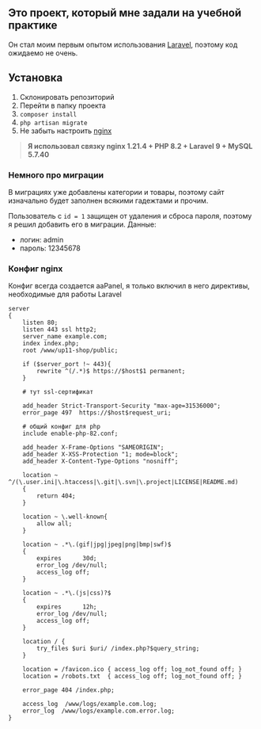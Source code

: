 ## Это проект, который мне задали на учебной практике

Он стал моим первым опытом использования <a href="https://laravel.com" target="_blank">Laravel</a>, поэтому код ожидаемо не очень.

## Установка

1. Склонировать репозиторий
2. Перейти в папку проекта
2. `composer install`
3. `php artisan migrate`
4. Не забыть настроить [nginx](#конфиг-nginx)

> **Я использовал связку nginx 1.21.4 + PHP 8.2 + Laravel 9 + MySQL 5.7.40**

### Немного про миграции

В миграциях уже добавлены категории и товары, поэтому сайт изначально будет заполнен всякими гадежтами и прочим.

Пользователь с `id = 1` защищен от удаления и сброса пароля, поэтому я решил добавить его в миграции. Данные:

* логин: admin
* пароль: 12345678

### Конфиг nginx

Конфиг всегда создается aaPanel, я только включил в него директивы, необходимые для работы Laravel

```nginx
server
{
    listen 80;
    listen 443 ssl http2;
    server_name example.com;
    index index.php;
    root /www/up11-shop/public;
    
    if ($server_port !~ 443){
        rewrite ^(/.*)$ https://$host$1 permanent;
    }
    
    # тут ssl-сертификат
    
    add_header Strict-Transport-Security "max-age=31536000";
    error_page 497  https://$host$request_uri;

    # общий конфиг для php
    include enable-php-82.conf;
    
    add_header X-Frame-Options "SAMEORIGIN";
    add_header X-XSS-Protection "1; mode=block";
    add_header X-Content-Type-Options "nosniff";

    location ~ ^/(\.user.ini|\.htaccess|\.git|\.svn|\.project|LICENSE|README.md)
    {
        return 404;
    }

    location ~ \.well-known{
        allow all;
    }

    location ~ .*\.(gif|jpg|jpeg|png|bmp|swf)$
    {
        expires      30d;
        error_log /dev/null;
        access_log off;
    }

    location ~ .*\.(js|css)?$
    {
        expires      12h;
        error_log /dev/null;
        access_log off; 
    }
    
    location / {
        try_files $uri $uri/ /index.php?$query_string;
    }
 
    location = /favicon.ico { access_log off; log_not_found off; }
    location = /robots.txt  { access_log off; log_not_found off; }
    
    error_page 404 /index.php;
    
    access_log  /www/logs/example.com.log;
    error_log  /www/logs/example.com.error.log;
}
```
